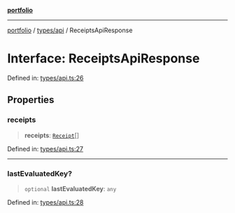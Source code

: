 [**portfolio**](../../../README.md)

***

[portfolio](../../../modules.md) / [types/api](../README.md) / ReceiptsApiResponse

# Interface: ReceiptsApiResponse

Defined in: [types/api.ts:26](https://github.com/tnorlund/Portfolio/blob/51837f0f13231b40b81b6559b7117a097e1bd23d/portfolio/types/api.ts#L26)

## Properties

### receipts

> **receipts**: [`Receipt`](Receipt.md)[]

Defined in: [types/api.ts:27](https://github.com/tnorlund/Portfolio/blob/51837f0f13231b40b81b6559b7117a097e1bd23d/portfolio/types/api.ts#L27)

***

### lastEvaluatedKey?

> `optional` **lastEvaluatedKey**: `any`

Defined in: [types/api.ts:28](https://github.com/tnorlund/Portfolio/blob/51837f0f13231b40b81b6559b7117a097e1bd23d/portfolio/types/api.ts#L28)
